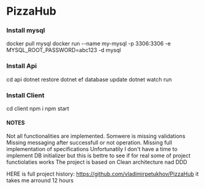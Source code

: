 # PizzaHub

### Install mysql 
docker pull mysql
docker run --name my-mysql -p 3306:3306 -e MYSQL_ROOT_PASSWORD=abc123 -d mysql

### Install Api
cd api
dotnet restore
dotnet ef database update
dotnet watch run

### Install Client
cd client
npm i
npm start

#### NOTES
Not all functionalities are implemented. Somwere is missing validations
Missing messaging after successfull or not operation.
Missing full implementation of specifications
Unfortunatily I don't have a time to implement DB initializer but this is bettre to see if for real some of project functiolaties works
The project is based on Clean architecture nad DDD

HERE is full project history: https://github.com/vladimirpetukhov/PizzaHub it takes me arround 12 hours

